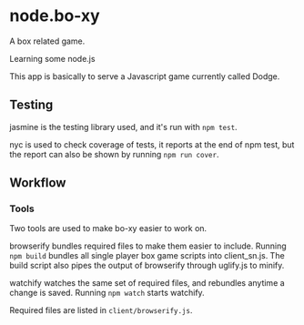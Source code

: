 # node.bo-xy
A box related game.

Learning some node.js

This app is basically to serve a Javascript game currently called Dodge.

## Testing
jasmine is the testing library used, and it's run with `npm test`.

nyc is used to check coverage of tests, it reports at the end of npm test, but the report can also be shown by running `npm run cover`.

## Workflow
### Tools
Two tools are used to make bo-xy easier to work on.

browserify bundles required files to make them easier to include. Running `npm build` bundles all single player box game scripts into client_sn.js. The build script also pipes the output of browserify through uglify.js to minify.

watchify watches the same set of required files, and rebundles anytime a change is saved. Running `npm watch` starts watchify.

Required files are listed in `client/browserify.js`.